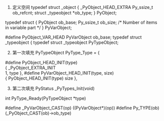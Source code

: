 1. 定义空间 
typedef struct _object {
    _PyObject_HEAD_EXTRA
    Py_ssize_t ob_refcnt;
    struct _typeobject *ob_type;
} PyObject;

typedef struct {
    PyObject ob_base;
    Py_ssize_t ob_size; /* Number of items in variable part */
} PyVarObject;

#define PyObject_VAR_HEAD      PyVarObject ob_base;
typedef struct _typeobject {
typedef struct _typeobject PyTypeObject;


2. 第一次填充
PyTypeObject PyType_Type = {


#define PyObject_HEAD_INIT(type)        \
    { _PyObject_EXTRA_INIT              \
    1, type },
#define PyVarObject_HEAD_INIT(type, size)       \
    { PyObject_HEAD_INIT(type) size },


3. 第二次填充
PyStatus
_PyTypes_Init(void)


int
PyType_Ready(PyTypeObject *type)


#define _PyVarObject_CAST(op) ((PyVarObject*)(op))
#define Py_TYPE(ob)             (_PyObject_CAST(ob)->ob_type)
